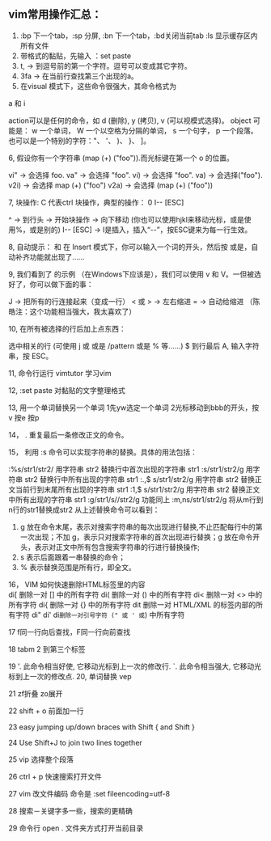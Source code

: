 ## vim常用操作汇总：
1. :bp 下一个tab，:sp 分屏, :bn 下一个tab，:bd关闭当前tab :ls 显示缓存区内所有文件
1. 带格式的黏贴，先输入 ：set paste
3. t, → 到逗号前的第一个字符。逗号可以变成其它字符。
4. 3fa → 在当前行查找第三个出现的a。
5. 在visual 模式下，这些命令很强大，其命令格式为

<action>a<object> 和 <action>i<object>

action可以是任何的命令，如 d (删除), y (拷贝), v (可以视模式选择)。
object 可能是： w 一个单词， W 一个以空格为分隔的单词， s 一个句字， p 一个段落。也可以是一个特别的字符："、 '、 )、 }、 ]。

6, 假设你有一个字符串 (map (+) ("foo")).而光标键在第一个 o 的位置。

vi" → 会选择 foo.
va" → 会选择 "foo".
vi) → 会选择 "foo".
va) → 会选择("foo").
v2i) → 会选择 map (+) ("foo")
v2a) → 会选择 (map (+) ("foo"))

7, 块操作: <C-v>
C 代表ctrl
块操作，典型的操作： 0 <C-v> <C-d> I-- [ESC]

^ → 到行头
<C-v> → 开始块操作
<C-d> → 向下移动 (你也可以使用hjkl来移动光标，或是使用%，或是别的)
I-- [ESC] → I是插入，插入“--”，按ESC键来为每一行生效。

8, 自动提示： <C-n> 和 <C-p>
在 Insert 模式下，你可以输入一个词的开头，然后按 <C-p>或是<C-n>，自动补齐功能就出现了……

9, 我们看到了 <C-v>的示例 （在Windows下应该是<C-q>），我们可以使用 v 和 V。一但被选好了，你可以做下面的事：

J → 把所有的行连接起来（变成一行）
< 或 > → 左右缩进
= → 自动给缩进 （陈皓注：这个功能相当强大，我太喜欢了）

10, 在所有被选择的行后加上点东西：

<C-v>
选中相关的行 (可使用 j 或 <C-d> 或是 /pattern 或是 % 等……)
$ 到行最后
A, 输入字符串，按 ESC。

11, 命令行运行 vimtutor 学习vim

12, :set paste 对黏贴的文字整理格式

13, 用一个单词替换另一个单词 
    1先yw选定一个单词   2光标移动到bbb的开头，按 v 按e 按p
    
14， .               重复最后一条修改正文的命令。

15， 利用 :s 命令可以实现字符串的替换。具体的用法包括：

:%s/str1/str2/        用字符串 str2 替换行中首次出现的字符串 str1
:s/str1/str2/g        用字符串 str2 替换行中所有出现的字符串 str1
:.,$ s/str1/str2/g    用字符串 str2 替换正文当前行到末尾所有出现的字符串 str1
:1,$ s/str1/str2/g    用字符串 str2 替换正文中所有出现的字符串 str1
:g/str1/s//str2/g     功能同上
:m,ns/str1/str2/g     将从m行到n行的str1替换成str2
从上述替换命令可以看到：
1.  g 放在命令末尾，表示对搜索字符串的每次出现进行替换,不止匹配每行中的第一次出现；不加 g，表示只对搜索字符串的首次出现进行替换；g 放在命令开头，表示对正文中所有包含搜索字符串的行进行替换操作;
2.  s 表示后面跟着一串替换的命令；
3.  % 表示替换范围是所有行，即全文。

16， VIM 如何快速删除HTML标签里的内容  
di[ 删除一对 [] 中的所有字符
di( 删除一对 () 中的所有字符
di< 删除一对 <> 中的所有字符
di{ 删除一对 {} 中的所有字符
dit 删除一对 HTML/XML 的标签内部的所有字符
di"  di'  di` 删除一对引号字符 (" 或 ' 或 `) 中所有字符

17 f同一行向后查找，F同一行向前查找

18 tabm 2 到第三个标签

19  '.              此命令相当好使, 它移动光标到上一次的修改行.
    `.              此命令相当强大, 它移动光标到上一次的修改点.
20, 单词替换 vep


21 zf折叠 zo展开

22 shift + o 前面加一行

23 easy jumping up/down braces with Shift { and Shift }
 
24 Use Shift+J to join two lines together

25 vip 选择整个段落

26 ctrl + p 快速搜索打开文件

27 vim 改文件编码 命令是 :set fileencoding=utf-8

28 搜索－关键字多一些，搜索的更精确

29 命令行 open . 文件夹方式打开当前目录

